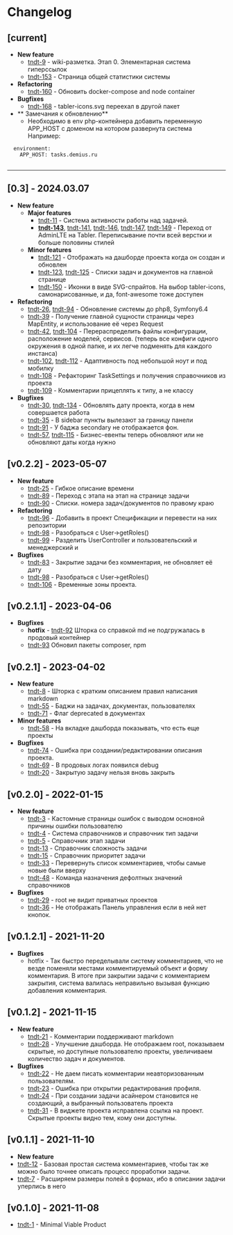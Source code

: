 # Changelog

## [current]
- **New feature**
  - [tndt-9](http://tasks.demius.ru/p/tndt-9) - wiki-разметка. Этап 0. Элементарная система гиперссылок
  - [tndt-153](http://tasks.demius.ru/p/tndt-153) - Страница общей статистики системы
- **Refactoring**
  - [tndt-160](http://tasks.demius.ru/p/tndt-160) - Обновить docker-compose and node container
- **Bugfixes**
  - [tndt-168](http://tasks.demius.ru/p/tndt-168) - tabler-icons.svg переехал в другой пакет
- ** Замечания к обновлению**
  - Необходимо в env php-контейнера добавить переменную APP_HOST с доменом на котором развернута система
    Например: 
```
  environment:
    APP_HOST: tasks.demius.ru
    
```

----

## [0.3] - 2024.03.07
- **New feature**
  - **Major features** 
     - [tndt-11](http://tasks.demius.ru/p/tndt-11) - Система активности работы над задачей.
     - **[tndt-143](http://tasks.demius.ru/p/tndt-143)**, [tndt-141](http://tasks.demius.ru/p/tndt-141), [tndt-146](http://tasks.demius.ru/p/tndt-146), [tndt-147](http://tasks.demius.ru/p/tndt-147), [tndt-149](http://tasks.demius.ru/p/tndt-149) - Переход от AdminLTE на Tabler. Переписывание почти всей верстки и больше половины стилей
  - **Minor features**
     - [tndt-121](http://tasks.demius.ru/p/tndt-121) - Отображать на дашборде проекта когда он создан и обновлен
     - [tndt-123](http://tasks.demius.ru/p/tndt-123), [tndt-125](http://tasks.demius.ru/p/tndt-125) - Списки задач и документов на главной странице
     - [tndt-150](http://tasks.demius.ru/p/tndt-150) - Иконки в виде SVG-спрайтов. На выбор tabler-icons, самонарисованные, и да, font-awesome тоже доступен
- **Refactoring**
  - [tndt-26](http://tasks.demius.ru/p/tndt-26), [tndt-94](http://tasks.demius.ru/p/tndt-94) - Обновление системы до php8, Symfony6.4
  - [tndt-39](http://tasks.demius.ru/p/tndt-39) - Получение главной сущности страницы через MapEntity, и использование её через Request
  - [tndt-42](http://tasks.demius.ru/p/tndt-42), [tndt-104](http://tasks.demius.ru/p/tndt-104) - Перераспределить файлы конфигурации, расположение моделей, сервисов. (теперь все конфиги одного окружения в одной папке, и их легче подменять для каждого инстанса)
  - [tndt-102](http://tasks.demius.ru/p/tndt-102), [tndt-112](http://tasks.demius.ru/p/tndt-112) - Адаптивность под небольшой ноут и под мобилку
  - [tndt-108](http://tasks.demius.ru/p/tndt-108) - Рефакторинг TaskSettings и получения справочников из проекта
  - [tndt-109](http://tasks.demius.ru/p/tndt-109) - Комментарии прицеплять к типу, а не классу
- **Bugfixes**
  - [tndt-30](http://tasks.demius.ru/p/tndt-30), [tndt-134](http://tasks.demius.ru/p/tndt-134) - Обновлять дату проекта, когда в нем совершается работа
  - [tndt-35](http://tasks.demius.ru/p/tndt-35) - В sidebar пункты вылезают за границу панели
  - [tndt-91](http://tasks.demius.ru/p/tndt-91) - У баджа secondary не отображается фон.
  - [tndt-57](http://tasks.demius.ru/p/tndt-57), [tndt-115](http://tasks.demius.ru/p/tndt-115) - Бизнес-евенты теперь обновляют или не обновляют даты когда нужно


## [v0.2.2] - 2023-05-07
- **New feature**
  - [tndt-25](http://tasks.demius.ru/p/tndt-25) - Гибкое описание времени
  - [tndt-89](http://tasks.demius.ru/p/tndt-89) - Переход с этапа на этап на странице задачи
  - [tndt-90](http://tasks.demius.ru/p/tndt-90) - Списки. номера задач/документов по правому краю
- **Refactoring**
  - [tndt-96](http://tasks.demius.ru/p/tndt-96) - Добавить в проект Спецификации и перевести на них репозитории
  - [tndt-98](http://tasks.demius.ru/p/tndt-98) - Разобраться с User->getRoles()
  - [tndt-99](http://tasks.demius.ru/p/tndt-99) - Разделить UserController и пользовательский и менеджерский и 
- **Bugfixes**
  - [tndt-83](http://tasks.demius.ru/p/tndt-83) - Закрытие задачи без комментария, не обновляет её дату
  - [tndt-98](http://tasks.demius.ru/p/tndt-98) - Разобраться с User->getRoles()
  - [tndt-106](http://tasks.demius.ru/p/tndt-106) - Временные зоны проекта. 


## [v0.2.1.1] - 2023-04-06
- **Bugfixes**
  - **hotfix** - [tndt-92](http://tasks.demius.ru/p/tndt-92) Шторка со справкой md не подгружалась в продовый контейнер
  - [tndt-93](http://tasks.demius.ru/p/tndt-93) Обновил пакеты composer, npm


## [v0.2.1] - 2023-04-02
- **New feature**
  - [tndt-8](http://tasks.demius.ru/p/tndt-8) - Шторка с кратким описанием правил написания markdown
  - [tndt-55](http://tasks.demius.ru/p/tndt-55) - Баджи на задачах, документах, пользователях
  - [tndt-71](http://tasks.demius.ru/p/tndt-71) - Флаг deprecated в документах
- **Minor features**
  - [tndt-58](http://tasks.demius.ru/p/tndt-58) - На вкладке дашборда показывать, что есть еще проекты
- **Bugfixes**
  - [tndt-74](http://tasks.demius.ru/p/tndt-74) - Ошибка при создании/редактировании описания проекта.
  - [tndt-69](http://tasks.demius.ru/p/tndt-69) - В продовых логах появился debug
  - [tndt-20](http://tasks.demius.ru/p/tndt-20) - Закрытую задачу нельзя вновь закрыть


## [v0.2.0] - 2022-01-15
- **New feature**
  - [tndt-3](http://tasks.demius.ru/p/tndt-3) - Кастомные страницы ошибок с выводом основной причины ошибки пользователю
  - [tndt-4](http://tasks.demius.ru/p/tndt-4) - Система справочников и справочник тип задачи
  - [tndt-5](http://tasks.demius.ru/p/tndt-5) - Справочник этап задачи
  - [tndt-13](http://tasks.demius.ru/p/tndt-13) - Справочник сложность задачи
  - [tndt-15](http://tasks.demius.ru/p/tndt-15) - Справочник приоритет задачи
  - [tndt-33](http://tasks.demius.ru/p/tndt-33) - Перевернуть список комментариев, чтобы самые новые были вверху
  - [tndt-48](http://tasks.demius.ru/p/tndt-48) - Команда назначения дефолтных значений справочников
- **Bugfixes**
  - [tndt-29](http://tasks.demius.ru/p/tndt-29) - root не видит приватных проектов
  - [tndt-36](http://tasks.demius.ru/p/tndt-36) - Не отображать Панель управления если в ней нет кнопок.


## [v0.1.2.1] - 2021-11-20
- **Bugfixes**
  - hotfix - Так быстро переделывали систему комментариев, что не везде поменяли местами комментируемый объект и форму комментария. В итоге при закрытии задачи с комментарием закрытия, система валилась неправильно вызывая функцию добавления комментария.


## [v0.1.2] - 2021-11-15
- **New feature** 
  - [tndt-21](http://tasks.demius.ru/p/tndt-21) - Комментарии поддерживают markdown
  - [tndt-28](http://tasks.demius.ru/p/tndt-28) - Улучшение дашборда. Не отображаем root, показываем скрытые, но доступные пользователю проекты, увеличиваем количество задач и документов.
- **Bugfixes**
  - [tndt-22](http://tasks.demius.ru/p/tndt-22) - Не даем писать комментарии неавторизованным пользователям.
  - [tndt-23](http://tasks.demius.ru/p/tndt-23) - Ошибка при открытии редактирования профиля.
  - [tndt-24](http://tasks.demius.ru/p/tndt-24) - При создании задачи асайнером становится не создающий, а выбранный пользователь проекта
  - [tndt-31](http://tasks.demius.ru/p/tndt-31) - В виджете проекта исправлена ссылка на проект. Скрытые проекты видно тем, кому они доступны.


## [v0.1.1] - 2021-11-10
- **New feature**
- [tndt-12](http://tasks.demius.ru/p/tndt-12) - Базовая простая система комментариев, чтобы так же можно было точнее описать процесс проработки задачи.
- [tndt-7](http://tasks.demius.ru/p/tndt-7) - Расширяем размеры полей в формах, ибо в описании задачи уперлись в него


## [v0.1.0] - 2021-11-08
- [tndt-1](http://tasks.demius.ru/p/tndt-1) - Minimal Viable Product